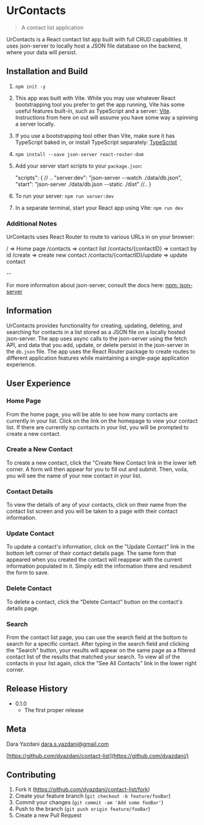 # UrContacts
> A contact list application

UrContacts is a React contact list app built with full CRUD capabilities. It uses json-server to locally host a JSON file database on the backend, where your data will persist.

## Installation and Build

1. `npm init -y`

2. This app was built with Vite. While you may use whatever React bootstrapping tool you prefer to get the app running, Vite has some useful features built-in, such as TypeScript and a server: [Vite][vite]. Instructions from here on out will assume you have some way a spinning a server locally.

3. If you use a bootstrapping tool other than Vite, make sure it has TypeScript baked in, or install TypeScript separately: [TypeScript][typescript]

4. `npm install --save json-server react-router-dom` 

5. Add your server start scripts to your `package.json`:

    "scripts": {
        // .. 
        "server:dev": "json-server --watch ./data/db.json",
        "start": "json-server ./data/db.json --static ./dist"
        //..
    }

6. To run your server: `npm run server:dev`

7. In a separate terminal, start your React app using Vite: `npm run dev`

### Additional Notes
UrContacts uses React Router to route to various URLs in on your browser: 

/                               => Home page
/contacts                       => contact list
/contacts/{contactID}           => contact by id
/create                         => create new contact
/contacts/{contactID}/update    => update contact

--

For more information about json-server, consult the docs here: [npm: json-server][json-server]  

## Information

UrContacts provides functionality for creating, updating, deleting, and searching for contacts in a list stored as a JSON file on a locally hosted json-server. The app uses async calls to the json-server using the fetch API, and data that you add, update, or delete persist in the json-server in the `db.json` file. The app uses the React Router package to create routes to different application features while maintaining a single-page application experience.

## User Experience

### Home Page
From the home page, you will be able to see how many contacts are currently in your list. Click on the link on the homepage to view your contact list. If there are currently np contacts in your list, you will be prompted to create a new contact.

### Create a New Contact
To create a new contact, click the "Create New Contact link in the lower left corner. A form will then appear for you to fill out and submit. Then, voila, you will see the name of your new contact in your list.

### Contact Details
To view the details of any of your contacts, click on their name from the contact list screen and you will be taken to a page with their contact information.

### Update Contact
To update a contact's information, click on the "Update Contact" link in the bottom left corner of their contact details page. The same form that appeared when you created the contact will reappear with the current information populated in it. Simply edit the information there and resubmit the form to save.

### Delete Contact
To delete a contact, click the "Delete Contact" button on the contact's details page.

### Search
From the contact list page, you can use the search field at the bottom to search for a specific contact. After typing in the search field and clicking the "Search" button, your results will appear on the same page as a filtered contact list of the results that matched your search. To view all of the contacts in your list again, click the "See All Contacts" link in the lower right corner. 


## Release History

* 0.1.0
    * The first proper release

## Meta

Dara Yazdani 
dara.s.yazdani@gmail.com

[https://github.com/dyazdani/contact-list](https://github.com/dyazdani/)

## Contributing

1. Fork it (<https://github.com/dyazdani/contact-list/fork>)
2. Create your feature branch (`git checkout -b feature/fooBar`)
3. Commit your changes (`git commit -am 'Add some fooBar'`)
4. Push to the branch (`git push origin feature/fooBar`)
5. Create a new Pull Request


<!-- Markdown link & img dfn's -->
[typescript]: https://www.typescriptlang.org/id/download
[vite]: https://vitejs.dev/guide/
[json-server]: https://github.com/typicode/json-server